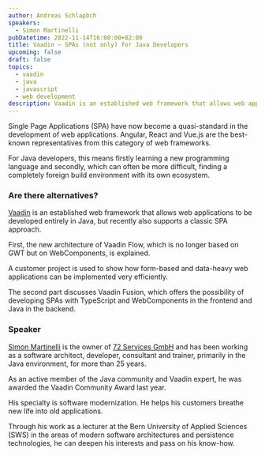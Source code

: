 ```yaml
---
author: Andreas Schlapbch
speakers:
  - Simon Martinelli
pubDatetime: 2022-11-14T16:00:00+02:00
title: Vaadin – SPAs (not only) for Java Developers
upcoming: false
draft: false
topics:
  - vaadin
  - java
  - javascript
  - web development
description: Vaadin is an established web framework that allows web applications to be developed entirely in Java, but recently also supports a classic SPA approach.
---
```


Single Page Applications (SPA) have now become a quasi-standard in the development of web applications. Angular, React and Vue.js are the best-known representatives from this category of web frameworks.

For Java developers, this means firstly learning a new programming language and secondly, which can often be more difficult, finding a completely foreign build environment with its own ecosystem.

### Are there alternatives?

[Vaadin](https://vaadin.com/) is an established web framework that allows web applications to be developed entirely in Java, but recently also supports a classic SPA approach.

First, the new architecture of Vaadin Flow, which is no longer based on GWT but on WebComponents, is explained.

A customer project is used to show how form-based and data-heavy web applications can be implemented very efficiently.

The second part discusses Vaadin Fusion, which offers the possibility of developing SPAs with TypeScript and WebComponents in the frontend and Java in the backend.

### Speaker

[Simon Martinelli](https://www.linkedin.com/in/simonmartinelli/) is the owner of [72 Services GmbH](https://72.services/) and has been working as a software architect, developer, consultant and trainer, primarily in the Java environment, for more than 25 years.

As an active member of the Java community and Vaadin expert, he was awarded the Vaadin Community Award last year.

His specialty is software modernization. He helps his customers breathe new life into old applications.

Through his work as a lecturer at the Bern University of Applied Sciences (SWS) in the areas of modern software architectures and persistence technologies, he can deepen his interests and pass on his know-how.

